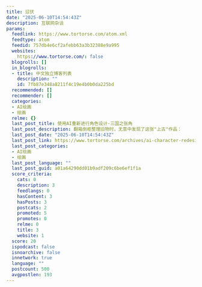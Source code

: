 ```yaml
---
title: 愆伏
date: "2025-06-10T14:54:43Z"
description: 互联网杂谈
params:
  feedlink: https://www.tortorse.com/atom.xml
  feedtype: atom
  feedid: 757db4e6cf2afebb63a3b32388e9a995
  websites:
    https://www.tortorse.com/: false
  blogrolls: []
  in_blogrolls:
  - title: 中文独立博客列表
    description: ""
    id: 7fb87e348a8211f4c19e4b0b0da225bd
  recommended: []
  recommender: []
  categories:
  - AI绘画
  - 绘画
  relme: {}
  last_post_title: 使用AI重新进行角色设计-三国之张角
  last_post_description: 翻箱倒柜整理旧物时，无意中发现了这张"上古"作品：
  last_post_date: "2025-06-10T14:54:43Z"
  last_post_link: https://www.tortorse.com/archives/ai-character-redesign-zhang-jiao-three-kingdoms/
  last_post_categories:
  - AI绘画
  - 绘画
  last_post_language: ""
  last_post_guid: a01a64290dd01b9adf209c6be6ef1f1a
  score_criteria:
    cats: 0
    description: 3
    feedlangs: 0
    hasContent: 3
    hasPosts: 3
    postcats: 2
    promoted: 5
    promotes: 0
    relme: 0
    title: 3
    website: 1
  score: 20
  ispodcast: false
  isnoarchive: false
  innetwork: true
  language: ""
  postcount: 500
  avgpostlen: 193
---
```

